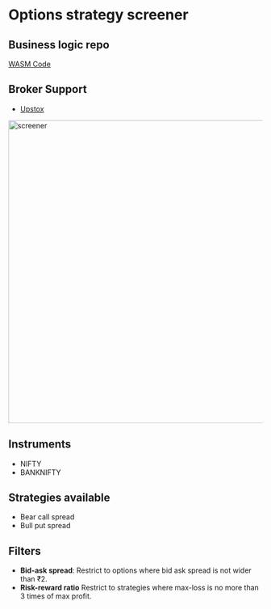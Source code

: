 # Options strategy screener

## Business logic repo
[WASM Code](https://github.com/harsh-vardhhan/rupeetrader-wasm/)

## Broker Support
- [Upstox](https://upstox.com/)

<img width="600" alt="screener" src="https://github.com/user-attachments/assets/be67d01a-a26f-4331-9abc-465d541f38cd">

## Instruments
- NIFTY
- BANKNIFTY

## Strategies available
- Bear call spread
- Bull put spread

## Filters
- **Bid-ask spread**: Restrict to options where bid ask spread is not wider than ₹2.
- **Risk-reward ratio** Restrict to strategies where max-loss is no more than 3 times of max profit.

